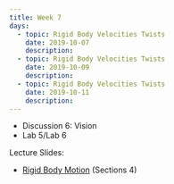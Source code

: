 ```yaml
---
title: Week 7
days:
  - topic: Rigid Body Velocities Twists
    date: 2019-10-07
    description: 
  - topic: Rigid Body Velocities Twists
    date: 2019-10-09
    description: 
  - topic: Rigid Body Velocities Twists
    date: 2019-10-11
    description: 
---
```


- Discussion 6: Vision
- Lab 5/Lab 6

Lecture Slides:
- [Rigid Body Motion](../assets/lectures/refs/RigidMotions_MLS_Chap2.pdf) (Sections 4)
